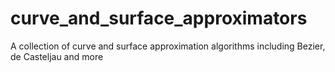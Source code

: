 # curve_and_surface_approximators
A collection of curve and surface approximation algorithms including Bezier, de Casteljau and more
